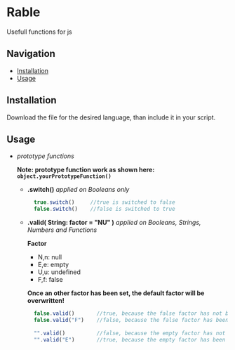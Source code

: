 # Rable

Usefull functions for js

## Navigation
- [Installation](#Installation)
- [Usage](#Usage)

## Installation

Download the file for the desired language, than include it in your script.

## Usage

* _prototype functions_
  
    __Note: prototype function work as shown here: ```object.yourPrototypeFunction()```__
    
    - __.switch()__
      _applied on Booleans only_
      ```javascript
        true.switch()     //true is switched to false
        false.switch()    //false is switched to true
      ```
    - __.valid( String: factor = "NU" )__
      _applied on Booleans, Strings, Numbers and Functions_
      
      __Factor__
        - N,n: null
        - E,e: empty
        - U,u: undefined
        - F,f: false
        
        __Once an other factor has been set, the default factor will be overwritten!__
      
      ```javascript
        false.valid()       //true, because the false factor has not been set.
        false.valid("F")    //false, because the false factor has been set.
        
        "".valid()          //false, because the empty factor has not been set.
        "".valid("E")       //true, because the empty factor has been set.
      ```
